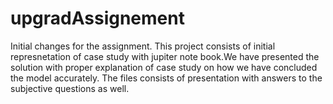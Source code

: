 # upgradAssignement
Initial changes for the assignment.
This project consists of initial represnetation of case study with jupiter note book.We have presented the solution with proper explanation of case study on how we have concluded the model accurately. The files consists of presentation with answers to the subjective questions as well.
